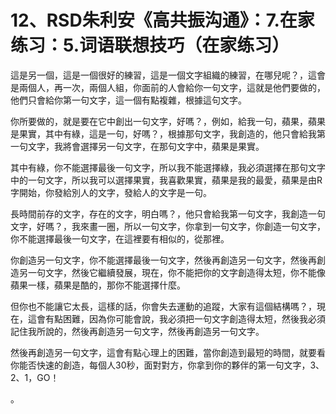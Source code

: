 # 12、RSD朱利安《高共振沟通》：7.在家练习：5.词语联想技巧（在家练习）

這是另一個，這是一個很好的練習，這是一個文字組織的練習，在哪兒呢？，這會是兩個人，再一次，兩個人組，你面前的人會給你一句文字，這就是他們要做的，他們只會給你第一句文字，這一個有點複雜，根據這句文字。

你所要做的，就是要在它中創出一句文字，好嗎？，例如，給我一句，蘋果，蘋果是果實，其中有綠，這是一句，好嗎？，根據那句文字，我創造的，他只會給我第一句文字，我將會選擇另一句文字，在那句文字中，蘋果是果實。

其中有綠，你不能選擇最後一句文字，所以我不能選擇綠，我必須選擇在那句文字中的一句文字，所以我可以選擇果實，我喜歡果實，蘋果是我的最愛，蘋果是由R字開始，你發給別人的文字，發給人的文字是一句。

長時間前存的文字，存在的文字，明白嗎？，他只會給我第一句文字，我創造一句文字，好嗎？，我來畫一圈，所以一句文字，你拿到一句文字，你創造一句文字，你不能選擇最後一句文字，在這裡要有相似的，從那裡。

你創造另一句文字，你不能選擇最後一句文字，然後再創造另一句文字，然後再創造另一句文字，然後它繼續發展，現在，你不能把你的文字創造得太短，你不能像蘋果一樣，蘋果是酷的，那你不能選擇什麼。

但你也不能讓它太長，這樣的話，你會失去運動的追蹤，大家有這個結構嗎？，現在，這會有點困難，因為你可能會說，我必須把一句文字創造得太短，然後我必須記住我所說的，然後再創造另一句文字，然後再創造另一句文字。

然後再創造另一句文字，這會有點心理上的困難，當你創造到最短的時間，就要看你能否快速的創造，每個人30秒，面對對方，你拿到你的夥伴的第一句文字，3、2、1，GO！

。